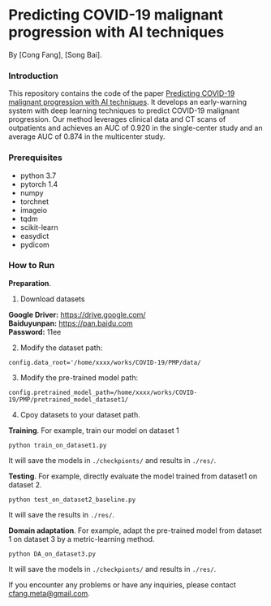 # Predicting COVID-19 malignant progression with AI techniques
By [Cong Fang], [Song Bai].

### Introduction
This repository contains the code of the paper [Predicting COVID-19 malignant progression with AI techniques](https://arxiv.org/abs/xxxx.xxxxx). It develops an early-warning system with deep learning techniques to predict COVID-19 malignant progression. Our method leverages clinical data and CT scans of outpatients and achieves an AUC of 0.920 in the single-center study and an average AUC of 0.874 in the multicenter study.

### Prerequisites
* python 3.7
* pytorch 1.4
* numpy 
* torchnet
* imageio
* tqdm
* scikit-learn
* easydict
* pydicom

### How to Run

**Preparation**.
1. Download datasets

  **Google Driver:** https://drive.google.com/    
  **Baiduyunpan:** https://pan.baidu.com    
  **Password:** 11ee
  
2. Modify the dataset path:

```Shell
config.data_root='/home/xxxx/works/COVID-19/PMP/data/
```
3. Modify the pre-trained model path:

```Shell
config.pretrained_model_path=/home/xxxx/works/COVID-19/PMP/pretrained_model_dataset1/
```

4. Cpoy datasets to your dataset path.

**Training**. For example, train our model on dataset 1

```Shell
python train_on_dataset1.py
```
It will save the models in ```./checkpionts/``` and results in ```./res/```.

**Testing**. For example, directly evaluate the model trained from dataset1 on dataset 2.

```Shell
python test_on_dataset2_baseline.py
```
It will save the results in ```./res/```.

**Domain adaptation**. For example, adapt the pre-trained model from dataset 1 on dataset 3 by a metric-learning method.

```Shell
python DA_on_dataset3.py
```
It will save the models in ```./checkpionts/``` and results in ```./res/```.

If you encounter any problems or have any inquiries, please contact cfang.meta@gmail.com.
